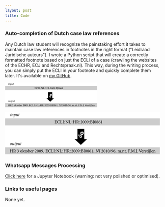 ```yaml
---
layout: post
title: Code
---
```



### Auto-completion of Dutch case law references

Any Dutch law student will recognize the painstaking effort it takes to maintain case law references in footnotes in the right format ("Leidraad Juridische auteurs"). I wrote a Python script that will create a 
correctly formatted footnote based on just the ECLI of a case (crawling the websites of the ECHR, ECJ and Rechtspraak.nl). This way, during the writing process, you can simply put the ECLI in your footnote and quickly complete them later. 
It's available on <a href="https://github.com/jhvanstaalduinen/JuridischeVoetnoten">my GitHub</a>.


<img src="../assets/img/ecli-completer.png"
     style="width:300px" />

![alt text](../assets/img/ecli-completer.png "IMG")

### Whatsapp Messages Processing

<a href="../assets/docs/whatsapp_export_processor.ipynb">Click here</a> for a Jupyter Notebook (warning: not very polished or optimised).


### Links to useful pages

None yet.